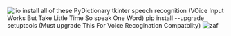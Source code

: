 ![lio](https://github.com/zafranhaider/Dictionary-In-Python/assets/113259072/1f2082b3-a259-44a1-b8bb-f811ef592868)
install all of these
PyDictionary
tkinter
speech recognition (VOice Input Works But Take Little Time So speak One Word)
pip install --upgrade setuptools (Must upgrade This For Voice Recogination Compatblity)
![zaf](https://github.com/zafranhaider/Dictionary-In-Python/assets/113259072/abe0fab9-a9a0-4364-99a7-b9ee7328a778)
